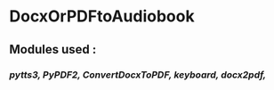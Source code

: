 # DocxOrPDFtoAudiobook
## Modules used :
### *pytts3, PyPDF2, ConvertDocxToPDF, keyboard, docx2pdf,*
   
